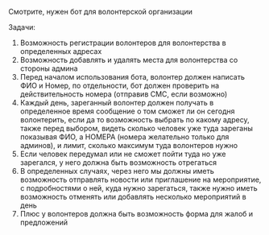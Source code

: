 Смотрите, нужен бот для волонтерской организацииЗадачи: 1. Возможность регистрации волонтеров для волонтерства в определенных адресах 2. Возможность добавлять и удалять места для волонтерства со стороны админа3. Перед началом использования бота, волонтер должен написать ФИО и Номер, по отдельности, бот должен проверить на действительность номера (отправив СМС, если возможно)4. Каждый день, зареганный волонтер должен получать в определенное время сообщение о том сможет ли он сегодня волонтерить, если да то возможность выбрать по какому адресу, также перед выбором, видеть сколько человек уже туда зареганы показывая ФИО, а НОМЕРА (номера желательно только для админов), и лимит, сколько максимум туда волонтеров нужно5. Если человек передумал или не сможет пойти туда но уже зарегался, у него должна быть возможность отрегаться6. В определенных случаях, через него мы должны иметь возможность отправлять новости или приглашение на мероприятие, с подробностями о ней, куда нужно зарегаться, также нужно иметь возможность отменять или добавлять несколько мероприятий в день7. Плюс у волонтеров должна быть возможность форма для жалоб и предложений